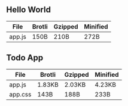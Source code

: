 
## Hello World

| File                       | Brotli   | Gzipped  | Minified |
|----------------------------|----------|----------|----------|
| app.js                     | 150B     | 210B     | 272B     |



## Todo App

| File                       | Brotli   | Gzipped  | Minified |
|----------------------------|----------|----------|----------|
| app.js                     | 1.83KB   | 2.03KB   | 4.23KB   |
| app.css                    | 143B     | 188B     | 233B     |

